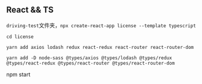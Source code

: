 ## React && TS

`driving-test`文件夹，`npx create-react-app license --template typescript`

`cd license`

`yarn add axios lodash redux react-redux react-router react-router-dom`

`yarn add -D node-sass @types/axios @types/lodash @types/redux @types/react-redux @types/react-router @types/react-router-dom`

npm start
